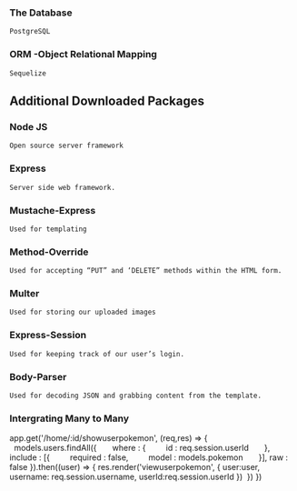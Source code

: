 ### The Database
	PostgreSQL
### ORM -Object Relational Mapping
	Sequelize
## Additional Downloaded Packages

### Node JS
	Open source server framework
### Express
	Server side web framework.
### Mustache-Express
	Used for templating
### Method-Override
	Used for accepting “PUT” and ‘DELETE” methods within the HTML form.
### Multer
	Used for storing our uploaded images
### Express-Session
	Used for keeping track of our user’s login.
### Body-Parser
	Used for decoding JSON and grabbing content from the template.

### Intergrating Many to Many
app.get('/home/:id/showuserpokemon', (req,res) => { <br>
  models.users.findAll({ 
      where : {
        id : req.session.userId
      }, include : [{
        required : false,
        model : models.pokemon
      }], raw : false
}).then((user) => {
  res.render('viewuserpokemon', {
    user:user,
    username: req.session.username,
    userId:req.session.userId
  })
 })
})
